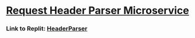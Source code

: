 # [Request Header Parser Microservice](https://www.freecodecamp.org/learn/apis-and-microservices/apis-and-microservices-projects/request-header-parser-microservice)

### Link to Replit: [HeaderParser](https://replit.com/@rolandsankara/RequestHeader)
